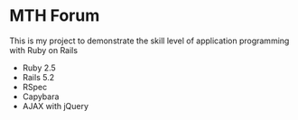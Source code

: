# MTH Forum

This is my project to demonstrate the skill level of application programming with Ruby on Rails

* Ruby 2.5
* Rails 5.2
* RSpec
* Capybara
* AJAX with jQuery
